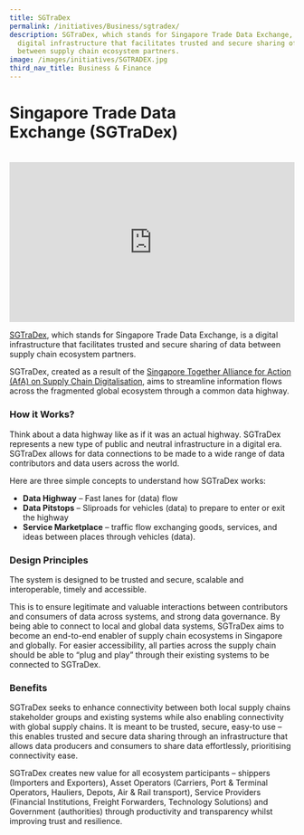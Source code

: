 ```yaml
---
title: SGTraDex
permalink: /initiatives/Business/sgtradex/
description: SGTraDex, which stands for Singapore Trade Data Exchange, is a
  digital infrastructure that facilitates trusted and secure sharing of data
  between supply chain ecosystem partners.
image: /images/initiatives/SGTRADEX.jpg
third_nav_title: Business & Finance
---
```

# Singapore Trade Data Exchange (SGTraDex)

<br>

<div style="max-width: 1280px">
    <div
        style="
            height: 0;
            overflow: hidden;
            position: relative;
            padding-bottom: 56.25%;
        "
    >
        <iframe
            src="https://www.youtube.com/embed/LwQY_ng-ru0" 
            height="720"
            width="1280"
            frameborder="0"
            title="YouTube video player"
            allow="accelerometer; autoplay; clipboard-write; encrypted-media; gyroscope; picture-in-picture"
            style="
                top: 0;
                left: 0;
                right: 0;
                bottom: 0;
                height: 100%;
                border: none;
                max-width: 100%;
                position: absolute;
            "
        ></iframe>
    </div>
</div>

[SGTraDex](https://sgtradex.com/), which stands for Singapore Trade Data Exchange, is a digital infrastructure that facilitates trusted and secure sharing of data between supply chain ecosystem partners.

SGTraDex, created as a result of the [Singapore Together Alliance for Action (AfA) on Supply Chain Digitalisation](https://www.mti.gov.sg/FutureEconomy/Emerging-Stronger-Taskforce/Press-Releases/Articles/General/2020/AfA-on-Supply-Chain-Digitalisation), aims to streamline information flows across the fragmented global ecosystem through a common data highway.

### How it Works?

Think about a data highway like as if it was an actual highway. SGTraDex represents a new type of public and neutral infrastructure in a digital era. SGTraDex allows for data connections to be made to a wide range of data contributors and data users across the world.

Here are three simple concepts to understand how SGTraDex works:

*   **Data Highway** – Fast lanes for (data) flow
*   **Data Pitstops** – Sliproads for vehicles (data) to prepare to enter or exit the highway
*   **Service Marketplace** – traffic flow exchanging goods, services, and ideas between places through vehicles (data).

### Design Principles

The system is designed to be trusted and secure, scalable and interoperable, timely and accessible.

This is to ensure legitimate and valuable interactions between contributors and consumers of data across systems, and strong data governance. By being able to connect to local and global data systems, SGTraDex aims to become an end-to-end enabler of supply chain ecosystems in Singapore and globally. For easier accessibility, all parties across the supply chain should be able to “plug and play” through their existing systems to be connected to SGTraDex.

### Benefits

SGTraDex seeks to enhance connectivity between both local supply chains stakeholder groups and existing systems while also enabling connectivity with global supply chains. It is meant to be trusted, secure, easy-to use – this enables trusted and secure data sharing through an infrastructure that allows data producers and consumers to share data effortlessly, prioritising connectivity ease.

SGTraDex creates new value for all ecosystem participants – shippers (Importers and Exporters), Asset Operators (Carriers, Port & Terminal Operators, Hauliers, Depots, Air & Rail transport), Service Providers (Financial Institutions, Freight Forwarders, Technology Solutions) and Government (authorities) through productivity and transparency whilst improving trust and resilience.